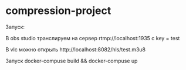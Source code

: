 # compression-project

Запуск:

В obs studio транслируем на сервер rtmp://localhost:1935 с key = test

В vlc можно открыть http://localhost:8082/hls/test.m3u8

Запуск docker-compuse build && docker-compuse up
